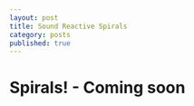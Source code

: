 ```yaml
---
layout: post
title: Sound Reactive Spirals
category: posts
published: true
---
```


# Spirals! - Coming soon

